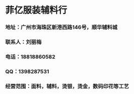
# 菲亿服装辅料行
### 地址：广州市海珠区新港西路146号，顺华辅料城
### 联系人：刘丽梅
### 电话：18818860582
### QQ：1398287531
### 经营范围：面料，辅料，烫银，烫金，数码印花等工艺
<!--

**Here are some ideas to get you started:**

🙋‍♀️ A short introduction - what is your organization all about?
🌈 Contribution guidelines - how can the community get involved?
👩‍💻 Useful resources - where can the community find your docs? Is there anything else the community should know?
🍿 Fun facts - what does your team eat for breakfast?
🧙 Remember, you can do mighty things with the power of [Markdown](https://docs.github.com/github/writing-on-github/getting-started-with-writing-and-formatting-on-github/basic-writing-and-formatting-syntax)
-->
